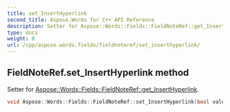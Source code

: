 ```yaml
---
title: set_InsertHyperlink
second_title: Aspose.Words for C++ API Reference
description: Setter for Aspose::Words::Fields::FieldNoteRef::get_InsertHyperlink. 
type: docs
weight: 0
url: /cpp/aspose.words.fields/fieldnoteref/set_inserthyperlink/
---
```

## FieldNoteRef.set_InsertHyperlink method


Setter for [Aspose::Words::Fields::FieldNoteRef::get_InsertHyperlink](./get_inserthyperlink/).

```cpp
void Aspose::Words::Fields::FieldNoteRef::set_InsertHyperlink(bool value)
```

